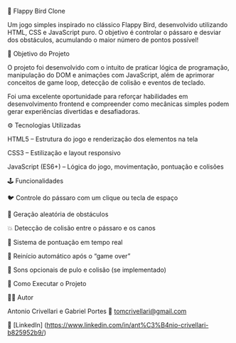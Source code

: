 🐤 Flappy Bird Clone

Um jogo simples inspirado no clássico Flappy Bird, desenvolvido utilizando HTML, CSS e JavaScript puro.
O objetivo é controlar o pássaro e desviar dos obstáculos, acumulando o maior número de pontos possível!

🧠 Objetivo do Projeto

O projeto foi desenvolvido com o intuito de praticar lógica de programação, manipulação do DOM e animações com JavaScript, além de aprimorar conceitos de game loop, detecção de colisão e eventos de teclado.

Foi uma excelente oportunidade para reforçar habilidades em desenvolvimento frontend e compreender como mecânicas simples podem gerar experiências divertidas e desafiadoras.

⚙️ Tecnologias Utilizadas

HTML5 – Estrutura do jogo e renderização dos elementos na tela

CSS3 – Estilização e layout responsivo

JavaScript (ES6+) – Lógica do jogo, movimentação, pontuação e colisões

🕹️ Funcionalidades

🐦 Controle do pássaro com um clique ou tecla de espaço

🌵 Geração aleatória de obstáculos

💥 Detecção de colisão entre o pássaro e os canos

🧮 Sistema de pontuação em tempo real

🔁 Reinício automático após o “game over”

🎵 Sons opcionais de pulo e colisão (se implementado)

🚀 Como Executar o Projeto


👨‍💻 Autor

Antonio Crivellari e Gabriel Portes
📧 tomcrivellari@gmail.com

💼 [LinkedIn] (https://www.linkedin.com/in/ant%C3%B4nio-crivellari-b825952b9/)
